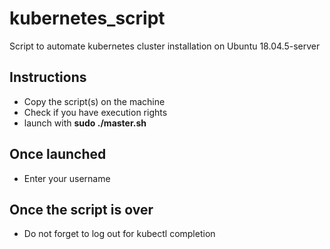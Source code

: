 # kubernetes_script

Script to automate kubernetes cluster installation on Ubuntu 18.04.5-server

## Instructions
* Copy the script(s) on the machine 
* Check if you have execution rights
* launch with **sudo ./master.sh**

## Once launched
* Enter your username

## Once the script is over
* Do not forget to log out for kubectl completion


